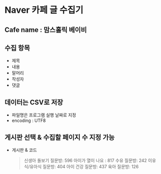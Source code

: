 # Naver 카페 글 수집기

## Cafe name : 맘스홀릭 베이비

## 수집 항목
- 제목
- 내용
- 말머리
- 작성자
- 댓글

## 데이터는 CSV로 저장
- 파일명은 프로그램 실행 날짜로 지정
- encoding : UTF8

## 게시판 선택 & 수집할 페이지 수 지정 가능
- 게시판 & 코드
  > 신생아 돌보기 질문방: 596
  > 아이가 열이 나요 : 817
  > 수유 질문방: 242
  > 이유식/유아식 질문방: 404
  > 아이 건강 질문방: 437
  > 육아 질문방: 126
